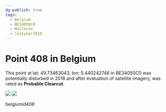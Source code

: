 ```yaml
---
dg-publish: true
tags:
  - Belgium
  - BE34050C0
  - Wallonie
  - lossyear2018
---
```


# Point 408 in Belgium

This point at lat: 49.73463043, lon: 5.440242746 in BE34050C0 was potentially disturbed in 2018 and after evaluation of satellite imagery, was rated as **Probable Clearcut**.

<div class='juxtapose' data-showcredits='false'>
<img src='https://baserow-backend-production20240528124524339000000001.s3.amazonaws.com/user_files/cAzzgIx2Upk5E6mUbtshICedUiO2Ajdx_f7abc3f13f985fa021b88c397912ec395c206253e8ce9ae39191a80fde763ec7.png' data-label='September 2015' />
<img src='https://baserow-backend-production20240528124524339000000001.s3.amazonaws.com/user_files/9rlkfX0YNBZdnqMDTEUe2z8iA3C0YHBj_da57eb153fa9777a6af989dc15390935b98bfa147d3571e04e3428f9a99e6c50.png' data-label='May 2020' />
</div>

belgiumid408